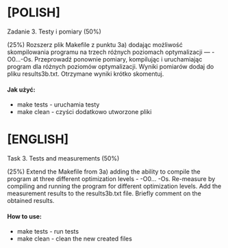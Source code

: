 # [POLISH]
Zadanie 3. Testy i pomiary (50%)

(25%) Rozszerz plik Makefile z punktu 3a) dodając możliwość skompilowania programu na trzech różnych  poziomach optymalizacji — -O0…-Os. Przeprowadź ponownie pomiary, kompilując i uruchamiając program dla różnych poziomów optymalizacji.
Wyniki pomiarów dodaj do pliku results3b.txt. Otrzymane wyniki krótko skomentuj.

#### Jak użyć:
* make tests - uruchamia testy
* make clean - czyści dodatkowo utworzone pliki

# [ENGLISH]

Task 3. Tests and measurements (50%)

(25%) Extend the Makefile from 3a) adding the ability to compile the program at three different optimization levels - -O0… -Os. Re-measure by compiling and running the program for different optimization levels.
Add the measurement results to the results3b.txt file. Briefly comment on the obtained results.

#### How to use:
* make tests - run tests
* make clean - clean the new created files
